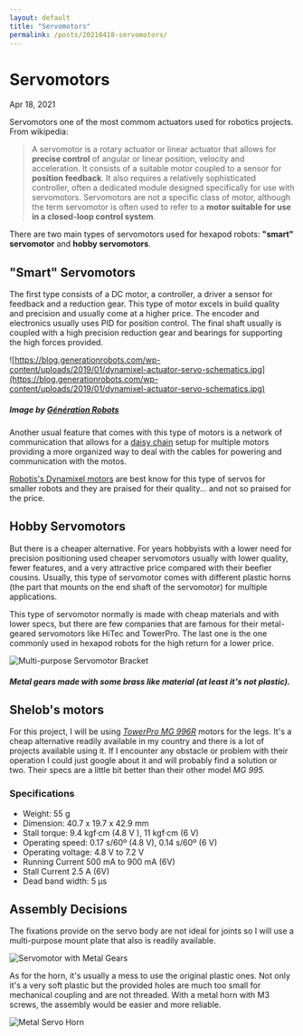 ```yaml
---
layout: default
title: "Servomotors"
permalink: /posts/20210418-servomotors/
---
```


# Servomotors

Apr 18, 2021 

Servomotors one of the most commom actuators used for robotics projects. From wikipedia:

> A servomotor is a rotary actuator or linear actuator that allows for **precise control** of angular or linear position, velocity and acceleration. It consists of a suitable motor coupled to a sensor for **position feedback**. It also requires a relatively sophisticated controller, often a dedicated module designed specifically for use with servomotors. Servomotors are not a specific class of motor, although the term servomotor is often used to refer to a **motor suitable for use in a closed-loop control system**.

There are two main types of servomotors used for hexapod robots: **"smart" servomotor** and **hobby servomotors**. 

## "Smart" Servomotors

The first type consists of a DC motor, a controller, a driver a sensor for feedback and a reduction gear. This type of motor excels in build quality and precision and usually come at a higher price. The encoder and electronics usually uses PID for position control. The final shaft usually is coupled with a high precision reduction gear and bearings for supporting the high forces provided. 

![https://blog.generationrobots.com/wp-content/uploads/2019/01/dynamixel-actuator-servo-schematics.jpg](https://blog.generationrobots.com/wp-content/uploads/2019/01/dynamixel-actuator-servo-schematics.jpg)

##### Image by [Génération Robots](https://blog.generationrobots.com/en/how-to-choose-the-right-dynamixel-servomotor/)

Another usual feature that comes with this type of motors is a network of communication that allows for a [daisy chain](https://en.wikipedia.org/wiki/Daisy_chain_(electrical_engineering)) setup for multiple motors providing a more organized way to deal with the cables for powering and communication with the motos. 

[Robotis's Dynamixel motors](https://en.wikipedia.org/wiki/Daisy_chain_(electrical_engineering)) are best know for this type of servos for smaller robots and they are praised for their quality... and not so praised for the price.

## Hobby Servomotors

But there is a cheaper alternative. For years hobbyists with a lower need for precision positioning used cheaper servomotors usually with lower quality, fewer features, and a very attractive price compared with their beefier cousins. Usually, this type of servomotor comes with different plastic horns (the part that mounts on the end shaft of the servomotor) for multiple applications. 

This type of servomotor normally is made with cheap materials and with lower specs, but there are few companies that are famous for their metal-geared servomotors like HiTec and TowerPro. The last one is the one commonly used in hexapod robots for the high return for a lower price.

![Multi-purpose Servomotor Bracket](/assets/img/servomotor_open.png)

##### Metal gears made with some brass like material (at least it's not plastic).

## Shelob's motors

For this project, I will be using [*TowerPro MG 996R*](https://components101.com/motors/mg996r-servo-motor-datasheet) motors for the legs. It's a cheap alternative readily available in my country and there is a lot of projects available using it. If I encounter any obstacle or problem with their operation I could just google about it and will probably find a solution or two. Their specs are a little bit better than their other model *MG 995.*

### Specifications

- Weight: 55 g
- Dimension: 40.7 x 19.7 x 42.9 mm
- Stall torque: 9.4 kgf·cm (4.8 V ), 11 kgf·cm (6 V)
- Operating speed: 0.17 s/60º (4.8 V), 0.14 s/60º (6 V)
- Operating voltage: 4.8 V to 7.2 V
- Running Current 500 mA to 900 mA (6V)
- Stall Current 2.5 A (6V)
- Dead band width: 5 µs

## Assembly Decisions

The fixations provide on the servo body are not ideal for joints so I will use a multi-purpose mount plate that also is readily available.

![Servomotor with Metal Gears](/assets/img/servo_bracket.png)

As for the horn, it's usually a mess to use the original plastic ones. Not only it's a very soft plastic but the provided holes are much too small for mechanical coupling and are not threaded. With a metal horn with M3 screws, the assembly would be easier and more reliable.

![Metal Servo Horn](/assets/img/servo_horn.png)
